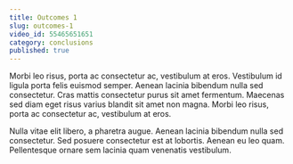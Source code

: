 ```yaml
---
title: Outcomes 1
slug: outcomes-1
video_id: 55465651651
category: conclusions
published: true
---
```

Morbi leo risus, porta ac consectetur ac, vestibulum at eros. Vestibulum id ligula porta felis euismod semper. Aenean lacinia bibendum nulla sed consectetur. Cras mattis consectetur purus sit amet fermentum. Maecenas sed diam eget risus varius blandit sit amet non magna. Morbi leo risus, porta ac consectetur ac, vestibulum at eros.

Nulla vitae elit libero, a pharetra augue. Aenean lacinia bibendum nulla sed consectetur. Sed posuere consectetur est at lobortis. Aenean eu leo quam. Pellentesque ornare sem lacinia quam venenatis vestibulum.
